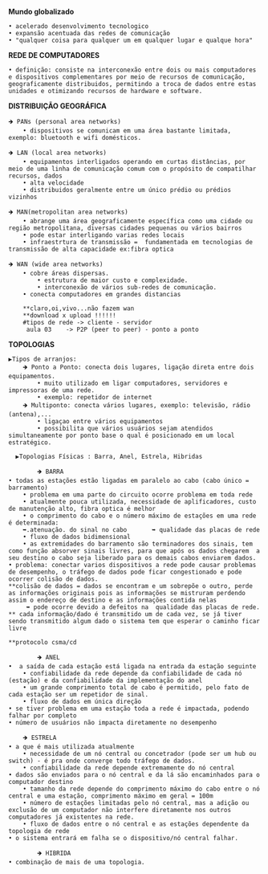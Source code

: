 **Mundo globalizado**

	• acelerado desenvolvimento tecnologico
	• expansão acentuada das redes de comunicação
	• "qualquer coisa para qualquer um em qualquer lugar e qualque hora"

**REDE DE COMPUTADORES**

 	• definição: consiste na interconexão entre dois ou mais computadores e dispositivos complementares por meio de recursos de comunicação, geograficamente distribuidos, permitindo a troca de dados entre estas unidades e otimizando recursos de hardware e software.

**DISTRIBUIÇÃO GEOGRÁFICA**

	🡺 PANs (personal area networks) 
		• dispositivos se comunicam em uma área bastante limitada, exemplo: bluetooth e wifi domésticos.

	🡺 LAN (local area networks) 
		• equipamentos interligados operando em curtas distâncias, por meio de uma linha de comunicação comum com o propósito de compatilhar recursos, dados 
		• alta velocidade
		• distribuidos geralmente entre um único prédio ou prédios vizinhos

	🡺 MAN(metropolitan area networks) 
		• abrange uma área geograficamente específica como uma cidade ou região metropolitana, diversas cidades pequenas ou vários bairros
 		• pode estar interligando varias redes locais 
 		• infraestrtura de transmissão =  fundamentada em tecnologias de transmissão de alta capacidade ex:fibra optica

	🡺 WAN (wide area networks) 
		• cobre áreas dispersas.
       		• estrutura de maior custo e complexidade.   
        	• interconexão de vários sub-redes de comunicação.
		• conecta computadores em grandes distancias 

		**claro,oi,vivo...não fazem wan  
		**download x upload !!!!!!
		#tipos de rede -> cliente - servidor
   		 aula 03    -> P2P (peer to peer) - ponto a ponto 

**TOPOLOGIAS**

  	▶Tipos de arranjos: 
		🡺 Ponto a Ponto: conecta dois lugares, ligação direta entre dois equipamentos.
			• muito utilizado em ligar computadores, servidores e impressoras de uma rede.
 			• exemplo: repetidor de internet 
 		🡺 Multiponto: conecta vários lugares, exemplo: televisão, rádio (antena),...
 			• ligaçao entre vários equipamentos
			• possibilita que vários usuários sejam atendidos simultaneamente por ponto base o qual é posicionado em um local estratégico. 

	  ▶Topologias Físicas : Barra, Anel, Estrela, Hibridas

      	   	🡺 BARRA
	• todas as estações estão ligadas em paralelo ao cabo (cabo único = barramento)
        • problema em uma parte do circuito ocorre problema em toda rede
        • atualmente pouca utilizada, necessidade de aplificadores, custo de manutenção alto, fibra optica é melhor
       	• o comprimento do cabo e o número máximo de estações em uma rede é determinada: 
		➥.atenuação. do sinal no cabo		➥ qualidade das placas de rede
        • fluxo de dados bidimensional 
        • as extremidades do barramento são terminadores dos sinais, tem como função absorver sinais livres, para que após os dados chegarem  a seu destino o cabo seja liberado para os demais cabos enviarem dados.
	• problema: conectar varios dispositivos a rede pode causar problemas de desempenho, o tráfego de dados pode ficar congestionado e pode ocorrer colisão de dados.
	**colisão de dados = dados se encontram e um sobrepõe o outro, perde as informações originais pois as informações se mistruram perdendo assim o endereço de destino e as informações contida nelas 
	     ➥ pode ocorre devido a defeitos na  qualidade das placas de rede. ** cada informação/dado é transmitido um de cada vez, se já tiver sendo transmitido algum dado o sistema tem que esperar o caminho ficar livre

	**protocolo csma/cd

      		🡺 ANEL 
	•  a saída de cada estação está ligada na entrada da estação seguinte 
        • confiabilidade da rede depende da confiabilidade de cada nó (estação) e da confiabilidade da implementação do anel
        • um grande comprimento total de cabo é permitido, pelo fato de cada estação ser um repetidor de sinal.
        • fluxo de dados em única direção 
	• se tiver problema em uma estação toda a rede é impactada, podendo falhar por completo
	• número de usuários não impacta diretamente no desempenho   

		🡺 ESTRELA
	• a que é mais utilizada atualmente
        • necessidade de um nó central ou concetrador (pode ser um hub ou switch) - é pra onde converge todo tráfego de dados. 
        • confiabilidade da rede depende extremamente do nó central
	• dados são enviados para o nó central e da lá são encaminhados para o computador destino
        • tamanho da rede depende do comprimento máximo do cabo entre o nó central e uma estação, comprimento máximo em geral = 100m
        • número de estações limitadas pelo nó central, mas a adição ou exclusão de um computador não interfere diretamente nos outros computadores já existentes na rede.
        • fluxo de dados entre o nó central e as estações dependente da topologia de rede
	• o sistema entrará em falha se o dispositivo/nó central falhar.

    		🡺 HIBRIDA
	• combinação de mais de uma topologia.



















